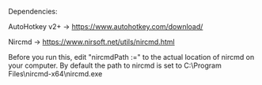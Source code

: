 Dependencies:

AutoHotkey v2+ -> https://www.autohotkey.com/download/

Nircmd -> https://www.nirsoft.net/utils/nircmd.html

Before you run this, edit "nircmdPath :=" to the actual location of nircmd on your computer. 
By default the path to nircmd is set to C:\Program Files\nircmd-x64\nircmd.exe
